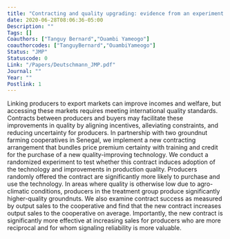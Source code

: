 ```yaml
---
title: "Contracting and quality upgrading: evidence from an experiment in Senegal"
date: 2020-06-28T08:06:36-05:00
Description: ""
Tags: []
Coauthors: ["Tanguy Bernard","Ouambi Yameogo"]
coauthorcodes: ["TanguyBernard","OuambiYameogo"]
Status: "JMP"
Statuscode: 0
Link: "/Papers/Deutschmann_JMP.pdf"
Journal: ""
Year: ""
Postlink: 1
---
```

Linking producers to export markets can improve incomes and welfare, but accessing these markets requires meeting international quality standards.
Contracts between producers and buyers may facilitate these improvements in quality by aligning incentives, alleviating constraints, and reducing uncertainty for producers.
In partnership with two groundnut farming cooperatives in Senegal, we implement a new contracting arrangement that bundles price premium certainty with training and credit for the purchase of a new quality-improving technology. We conduct a randomized experiment to test whether this contract induces adoption of the technology and improvements in production quality. Producers randomly offered the contract are significantly more likely to purchase and use the technology. In areas where quality is otherwise low due to agro-climatic conditions, producers in the treatment group produce significantly higher-quality groundnuts. We also examine contract success as measured by output sales to the cooperative and find that the new contract increases output sales to the cooperative on average. Importantly, the new contract is significantly more effective at increasing sales for producers who are more reciprocal and for whom signaling reliability is more valuable.